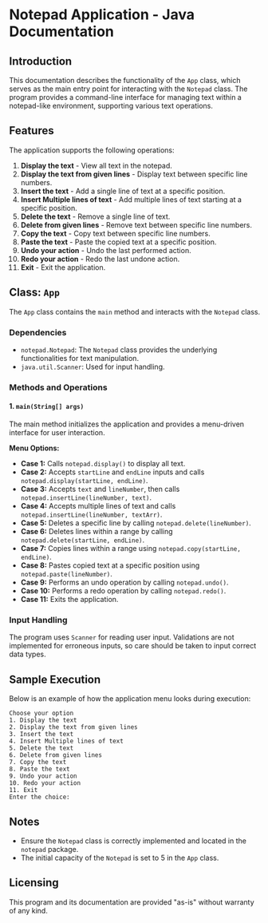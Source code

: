 
# Notepad Application - Java Documentation

## Introduction
This documentation describes the functionality of the `App` class, which serves as the main entry point for interacting with the `Notepad` class. The program provides a command-line interface for managing text within a notepad-like environment, supporting various text operations.

## Features
The application supports the following operations:
1. **Display the text** - View all text in the notepad.
2. **Display the text from given lines** - Display text between specific line numbers.
3. **Insert the text** - Add a single line of text at a specific position.
4. **Insert Multiple lines of text** - Add multiple lines of text starting at a specific position.
5. **Delete the text** - Remove a single line of text.
6. **Delete from given lines** - Remove text between specific line numbers.
7. **Copy the text** - Copy text between specific line numbers.
8. **Paste the text** - Paste the copied text at a specific position.
9. **Undo your action** - Undo the last performed action.
10. **Redo your action** - Redo the last undone action.
11. **Exit** - Exit the application.

## Class: `App`
The `App` class contains the `main` method and interacts with the `Notepad` class.

### Dependencies
- `notepad.Notepad`: The `Notepad` class provides the underlying functionalities for text manipulation.
- `java.util.Scanner`: Used for input handling.

### Methods and Operations
#### 1. `main(String[] args)`
The main method initializes the application and provides a menu-driven interface for user interaction.

**Menu Options:**
- **Case 1:** Calls `notepad.display()` to display all text.
- **Case 2:** Accepts `startLine` and `endLine` inputs and calls `notepad.display(startLine, endLine)`.
- **Case 3:** Accepts `text` and `lineNumber`, then calls `notepad.insertLine(lineNumber, text)`.
- **Case 4:** Accepts multiple lines of text and calls `notepad.insertLine(lineNumber, textArr)`.
- **Case 5:** Deletes a specific line by calling `notepad.delete(lineNumber)`.
- **Case 6:** Deletes lines within a range by calling `notepad.delete(startLine, endLine)`.
- **Case 7:** Copies lines within a range using `notepad.copy(startLine, endLine)`.
- **Case 8:** Pastes copied text at a specific position using `notepad.paste(lineNumber)`.
- **Case 9:** Performs an undo operation by calling `notepad.undo()`.
- **Case 10:** Performs a redo operation by calling `notepad.redo()`.
- **Case 11:** Exits the application.

### Input Handling
The program uses `Scanner` for reading user input. Validations are not implemented for erroneous inputs, so care should be taken to input correct data types.

## Sample Execution
Below is an example of how the application menu looks during execution:
```
Choose your option
1. Display the text
2. Display the text from given lines
3. Insert the text
4. Insert Multiple lines of text
5. Delete the text
6. Delete from given lines
7. Copy the text
8. Paste the text
9. Undo your action
10. Redo your action
11. Exit
Enter the choice:
```

## Notes
- Ensure the `Notepad` class is correctly implemented and located in the `notepad` package.
- The initial capacity of the `Notepad` is set to 5 in the `App` class.

## Licensing
This program and its documentation are provided "as-is" without warranty of any kind.
